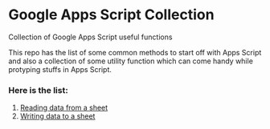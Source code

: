# Google Apps Script Collection
Collection of Google Apps Script useful functions


This repo has the list of some common methods to start off with Apps Script and also a collection of some utility function which can come handy while protyping stuffs in Apps Script.

### Here is the list:

1. [Reading data from a sheet](https://github.com/nirdosh17/google_apps_script_collection/blob/master/readFromSheet.gs)
2. [Writing data to a sheet](https://github.com/nirdosh17/google_apps_script_collection/blob/master/writeToSheet.gs)
